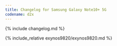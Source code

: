 ```yaml
---
title: Changelog for Samsung Galaxy Note10+ 5G
codename: d2x
---
```


{% include changelog.md %}

{% include_relative exynos9820/exynos9820.md %}
